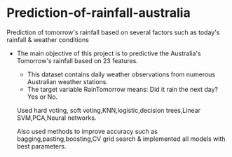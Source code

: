 # Prediction-of-rainfall-australia
Prediction of tomorrow's rainfall based on several factors such as today's rainfall &amp; weather conditions

 - The main objective of this project is to predictive the Australia's Tomorrow's rainfall based on 23 features.
   - This dataset contains daily weather observations from numerous Australian weather stations.
   - The target variable RainTomorrow means: Did it rain the next day? Yes or No.
   
   Used hard voting, soft voting,KNN,logistic,decision trees,Linear SVM,PCA,Neural networks.
   
   Also used methods to improve accuracy such as bagging,pasting,boosting,CV grid search & implemented all models with best parameters.
